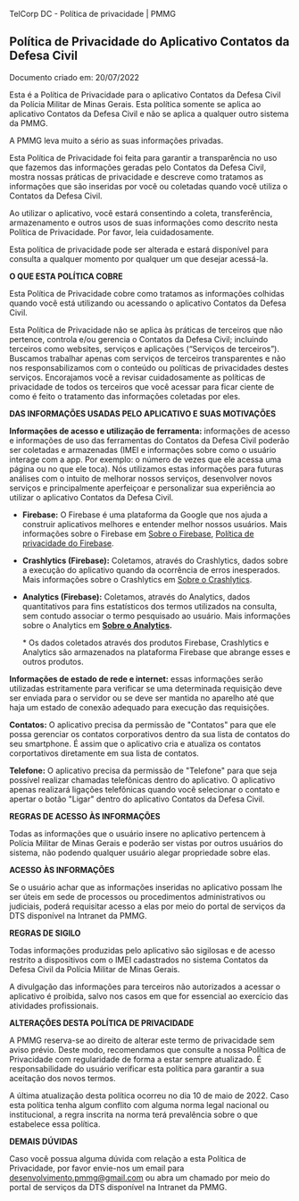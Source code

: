 TelCorp DC - Política de privacidade | PMMG

**Política de Privacidade do Aplicativo Contatos da Defesa Civil**
----------------------------------------------------------------

Documento criado em: 20/07/2022

Esta é a Política de Privacidade para o aplicativo Contatos da Defesa Civil da Polícia Militar de Minas Gerais. Esta política somente se aplica ao aplicativo Contatos da Defesa Civil e não se aplica a qualquer outro sistema da PMMG.

A PMMG leva muito a sério as suas informações privadas.

Esta Política de Privacidade foi feita para garantir a transparência no uso que fazemos das informações geradas pelo Contatos da Defesa Civil, mostra nossas práticas de privacidade e descreve como tratamos as informações que são inseridas por você ou coletadas quando você utiliza o Contatos da Defesa Civil.

Ao utilizar o aplicativo, você estará consentindo a coleta, transferência, armazenamento e outros usos de suas informações como descrito nesta Política de Privacidade. Por favor, leia cuidadosamente.

Esta política de privacidade pode ser alterada e estará disponível para consulta a qualquer momento por qualquer um que desejar acessá-la.

**O QUE ESTA POLÍTICA COBRE**

Esta Política de Privacidade cobre como tratamos as informações colhidas quando você está utilizando ou acessando o aplicativo Contatos da Defesa Civil.

Esta Política de Privacidade não se aplica às práticas de terceiros que não pertence, controla e/ou gerencia o Contatos da Defesa Civil; incluindo terceiros como websites, serviços e aplicações (“Serviços de terceiros”). Buscamos trabalhar apenas com serviços de terceiros transparentes e não nos responsabilizamos com o conteúdo ou políticas de privacidades destes serviços. Encorajamos você a revisar cuidadosamente as políticas de privacidade de todos os terceiros que você acessar para ficar ciente de como é feito o tratamento das informações coletadas por eles.

**DAS INFORMAÇÕES USADAS PELO APLICATIVO E SUAS MOTIVAÇÕES**

**Informações de acesso e utilização de ferramenta:** informações de acesso e informações de uso das ferramentas do Contatos da Defesa Civil poderão ser coletadas e armazenadas (IMEI e informações sobre como o usuário interage com a app. Por exemplo: o número de vezes que ele acessa uma página ou no que ele toca). Nós utilizamos estas informações para futuras análises com o intuito de melhorar nossos serviços, desenvolver novos serviços e principalmente aperfeiçoar e personalizar sua experiência ao utilizar o aplicativo Contatos da Defesa Civil.

*   **Firebase:** O Firebase é uma plataforma da Google que nos ajuda a construir aplicativos melhores e entender melhor nossos usuários. Mais informações sobre o Firebase em [Sobre o Firebase](https://www.google.com/url?sa=t&rct=j&q=&esrc=s&source=web&cd=&cad=rja&uact=8&ved=2ahUKEwj908zli6P3AhX_g5UCHV3nDzQQFnoECAkQAQ&url=https%3A%2F%2Ffirebase.google.com%2F%3Fhl%3Dpt&usg=AOvVaw35ZHRRnbb3FRIt3tVbLP7-),  [Política de privacidade do Firebase](https://firebase.google.com/support/privacy?hl=pt-br).
*   **Crashlytics (Firebase):** Coletamos, através do Crashlytics, dados sobre a execução do aplicativo quando da ocorrência de erros inesperados. Mais informações sobre o Crashlytics em [Sobre o Crashlytics](https://firebase.google.com/docs/crashlytics).
*   **Analytics (Firebase):** Coletamos, através do Analytics, dados quantitativos para fins estatísticos dos termos utilizados na consulta, sem contudo associar o termo pesquisado ao usuário. Mais informações sobre o Analytics em **[Sobre o Analytics](https://firebase.google.com/docs/analytics/events?hl=pt-br&platform=android).**

    \* Os dados coletados através dos produtos Firebase, Crashlytics e Analytics são armazenados na plataforma Firebase que abrange esses e outros produtos.  


**Informações de estado de rede e internet:** essas informações serão utilizadas estritamente para verificar se uma determinada requisição deve ser enviada para o servidor ou se deve ser mantida no aparelho até que haja um estado de conexão adequado para execução das requisições.

**Contatos:** O aplicativo precisa da permissão de "Contatos" para que ele possa gerenciar os contatos corporativos dentro da sua lista de contatos do seu smartphone. É assim que o aplicativo cria e atualiza os contatos corportativos diretamente em sua lista de contatos.

**Telefone:** O aplicativo precisa da permissão de "Telefone" para que seja possível realizar chamadas telefônicas dentro do aplicativo. O aplicativo apenas realizará ligações telefônicas quando você selecionar o contato e apertar o botão "Ligar" dentro do aplicativo Contatos da Defesa Civil.

**REGRAS DE ACESSO ÀS INFORMAÇÕES**

Todas as informações que o usuário insere no aplicativo pertencem à Polícia Militar de Minas Gerais e poderão ser vistas por outros usuários do sistema, não podendo qualquer usuário alegar propriedade sobre elas.

**ACESSO ÀS INFORMAÇÕES**

Se o usuário achar que as informações inseridas no aplicativo possam lhe ser úteis em sede de processos ou procedimentos administrativos ou judiciais, poderá requisitar acesso a elas por meio do portal de serviços da DTS disponível na Intranet da PMMG.

**REGRAS DE SIGILO**

Todas informações produzidas pelo aplicativo são sigilosas e de acesso restrito a dispositivos com o IMEI cadastrados no sistema Contatos da Defesa Civil da Polícia Militar de Minas Gerais.

A divulgação das informações para terceiros não autorizados a acessar o aplicativo é proibida, salvo nos casos em que for essencial ao exercício das atividades profissionais.

**ALTERAÇÕES DESTA POLÍTICA DE PRIVACIDADE**

A PMMG reserva-se ao direito de alterar este termo de privacidade sem aviso prévio. Deste modo, recomendamos que consulte a nossa Política de Privacidade com regularidade de forma a estar sempre atualizado. É responsabilidade do usuário verificar esta política para garantir a sua aceitação dos novos termos.

A última atualização desta política ocorreu no dia 10 de maio de 2022. Caso esta política tenha algum conflito com alguma norma legal nacional ou institucional, a regra inscrita na norma terá prevalência sobre o que estabelece essa política.

**DEMAIS DÚVIDAS**

Caso você possua alguma dúvida com relação a esta Política de Privacidade, por favor envie-nos um email para [desenvolvimento.pmmg@gmail.com](mailto:desenvolvimento.pmmg@gmail.com) ou abra um chamado por meio do portal de serviços da DTS disponível na Intranet da PMMG.
